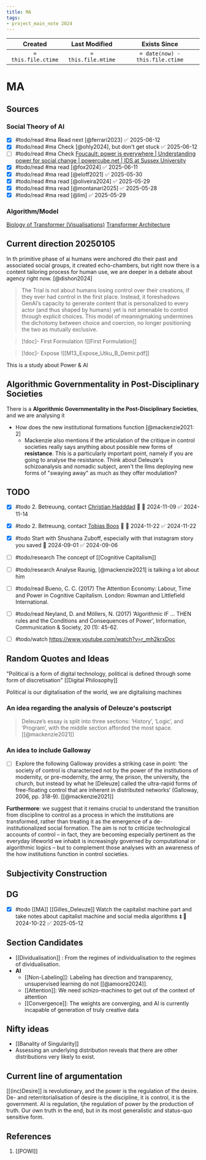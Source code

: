 ```yaml
---
title: MA
tags:
- project_main_note 2024
---
```

|       Created       |    Last Modified    |          Exists Since           |
| :-----------------: | :-----------------: | :-----------------------------: |
| `= this.file.ctime` | `= this.file.mtime` | `= date(now) - this.file.ctime` |

# MA

## Sources

### Social Theory of AI
- [x] #todo/read #ma Read next [@ferrari2023] ✅ 2025-06-12
- [x] #todo/read #ma Check [@ohly2024], but don't get stuck ✅ 2025-06-12
- [ ] #todo/read #ma Check [Foucault: power is everywhere \| Understanding power for social change \| powercube.net \| IDS at Sussex University](https://www.powercube.net/other-forms-of-power/foucault-power-is-everywhere/)
- [x] #todo/read #ma read [@fox2024] ✅ 2025-06-11
- [x] #todo/read #ma read [@eloff2021] ✅ 2025-05-30
- [x] #todo/read #ma read [@oliveira2024] ✅ 2025-05-29
- [x] #todo/read #ma read [@montanari2025] ✅ 2025-05-28
- [x] #todo/read #ma read [@lim] ✅ 2025-05-29

### Algorithm/Model
[Biology of Transformer (Visualisations)](https://transformer-circuits.pub/2025/attribution-graphs/biology.html)
[Transformer Architecture](https://d2l.ai/chapter_attention-mechanisms-and-transformers/transformer.html)
## Current direction 20250105

In th primitive phase of ai humans were anchored dto their past and associated social groups, it created echo-chambers, but right now there is a content tailoring process for human use, we are deeper in a debate about agency right now. [@dishon2024]

> The Trial is not about humans losing control over their creations, if they ever had control in the first place. Instead, it foreshadows GenAI’s capacity to generate content that is personalized to every actor (and thus shaped by humans) yet is not amenable to control through explicit choices. This model of meaningmaking undermines the dichotomy between choice and coercion, no longer positioning the two as mutually exclusive.

> [!doc]- First Formulation
> ![[First Formulation]]

> [!doc]- Expose
> ![[M13_Expose_Utku_B_Demir.pdf]]

This is a study about Power & AI
## Algorithmic Governmentality in Post-Disciplinary Societies

There is a **Algorithmic Governmentality in the Post-Disciplinary Societies**, and we are analysing it

- How does the new institutional formations function [@mackenzie2021: 2]
	- Mackenzie also mentions if the articulation of the critique in control societies really says anything about possible new forms of **resistance**. This is a particularly important point, namely if you are going to analyse the resistance. Think about Deleuze's schizoanalysis and nomadic subject, aren't the llms deploying new forms of "swaying away" as much as they offer modulation?
## TODO

- [x] #todo 2. Betreuung, contact [Christian Hadddad](https://sts.univie.ac.at/en/about-us/scientific-staff/wissenschaftliche-ma/christian-haddad/) 🔺 🛫 2024-11-09 ✅ 2024-11-14
- [x] #todo 2. Betreuung, contact [Tobias Boos](https://politikwissenschaft.univie.ac.at/ueber-uns/mitarbeiterinnen/boos/) 🔺 🛫 2024-11-22 ✅ 2024-11-22

- [x] #todo Start with Shushana Zuboff, especially with that instagram story you saved 🛫 2024-09-01 ✅ 2024-09-06
- [ ] #todo/research  The concept of [[Cognitive Capitalism]]
- [ ] #todo/research  Analyse Raunig, [@mackenzie2021] is talking a lot about him
- [ ] #todo/read Bueno, C. C. (2017) The Attention Economy: Labour, Time and Power in Cognitive Capitalism. London: Rowman and Littlefield International.
- [ ] #todo/read Neyland, D. and Möllers, N. (2017) ‘Algorithmic IF … THEN rules and the Conditions and Consequences of Power’, Information, Communication & Society, 20 (1): 45-62.
- [ ] #todo/watch https://www.youtube.com/watch?v=r_mh2krxDoc
## Random Quotes and Ideas

"Political is a form of digital technology, political is defined through some form of discretisation" [[Digital Philosophy]]

Political is our digitalisation of the world, we are digitalising machines

### An idea regarding the analysis of Deleuze's postscript
> Deleuze’s essay is split into three sections: ‘History’, ‘Logic’, and ‘Program’, with  the middle section afforded the most space.
[[@mackenzie2021]]

### An idea to include Galloway
- [ ] Explore the following
Galloway provides a striking case in point: ‘the society  of control is characterized not by the power of the institutions of modernity, or  pre-modernity, the army, the prison, the university, the church, but instead by  what he [Deleuze] called the ultra-rapid forms of free-floating control that are  inherent in distributed networks’ (Galloway, 2006, pp. 318-9). [[@mackenzie2021]]

**Furthermore**: 
we suggest  that it remains crucial to understand the transition from discipline to control as a  process in which the institutions are transformed, rather than treating it as the  emergence of a de-institutionalized social formation. The aim is not to criticize  technological accounts of control – in fact, they are becoming especially pertinent  as the everyday lifeworld we inhabit is increasingly governed by computational or  algorithmic logics – but to complement those analyses with an awareness of the  how institutions function in control societies.
## Subjectivity Construction

## DG
- [x] #todo [[MA]] [[Gilles_Deleuze]] Watch the capitalist machine part and take notes about capitalist machine and social media algorithms ⏫ 🛫 2024-10-22 ✅ 2025-05-12

## Section Candidates
- [[Dividualisation]] : From the regimes of individualisation to the regimes of dividualisation.
- **AI**
	- [[Non-Labeling]]: Labeling has direction and transparency, unsupervised learning do not [[@amoore2024]].
	- [[Attention]]: We need schizo-machines to get out of the context of attention
	- [[Convergence]]: The weights are converging, and AI is currently incapable of generation of truly creative data

## Nifty ideas
- [[Banality of Singularity]]
- Assessing an underlying distribution reveals that there are other distributions very likely to exist.

## Current line of argumentation
[[(inc)Desire]] is revolutionary, and the power is the regulation of the desire. De- and reterritorialisation of desire is the discipline, it is control, it is the government. AI is regulation, tjhe regulation of power by the production of truth. Our own truth in the end, but in its most generalistic and status-quo sensitive form.

## References
1.  [[POWI]]
